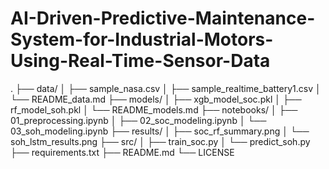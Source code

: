 # AI-Driven-Predictive-Maintenance-System-for-Industrial-Motors-Using-Real-Time-Sensor-Data
.
├── data/
│   ├── sample_nasa.csv
│   ├── sample_realtime_battery1.csv
│   └── README_data.md
├── models/
│   ├── xgb_model_soc.pkl
│   ├── rf_model_soh.pkl
│   └── README_models.md
├── notebooks/
│   ├── 01_preprocessing.ipynb
│   ├── 02_soc_modeling.ipynb
│   └── 03_soh_modeling.ipynb
├── results/
│   ├── soc_rf_summary.png
│   └── soh_lstm_results.png
├── src/
│   ├── train_soc.py
│   └── predict_soh.py
├── requirements.txt
├── README.md
└── LICENSE
